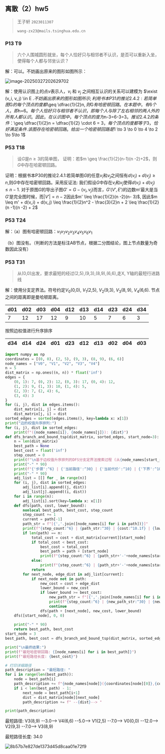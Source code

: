 ## 离散（2）hw5

> 王子轩 `2023011307`
>
> `wang-zx23@mails.tsinghua.edu.cn`

### P13 T9

> 六个人围城圆形就坐，每个人恰好只与相邻者不认识，是否可以重新入坐，使得每个人都与邻坐认识？

解：可以。不妨画出原来的图形如图所示：

![image-20250327202629702](C:\Users\35551\AppData\Roaming\Typora\typora-user-images\image-20250327202629702.png)

解：使用认识图上的点$v$表示人，$v_i$ 和 $v_j$ 之间相互认识的关系可以建模为 $\exist (v_i, v_j) \in E $.不妨画出原来的图形如图所示; 利用书本P31的推论2.4.2: 若简单图$G$的每个顶点的度都$\geq \dfrac{1}{2}n$, 则$G$有哈密顿回路。在本题中，有6个人，即$n=6$。每个人恰好只与相邻者不认识，即每个人与除了左右相邻的两人外的所有人都认识。因此，在认识图中，每个顶点的度为$n-3=6-3=3$。推论2.4.2的条件：$\geq \dfrac{1}{2}n = \dfrac{1}{2} \cdot 6 = 3$，每个顶点的度都等于3，恰好满足条件.该图存在哈密顿回路。给出一个哈密顿回路是$1 \to 3 \to 0 \to 4 \to 2 \to 5\to 1$

### P53 T18

>设$G$是$n \geq 3$的简单图， 证明：若$m \geq \frac{1}{2}(n-1)(n -2)+2$，则$G$中存在哈密顿回路。

证明：根据书本P30的推论2.4.1:若简单图$G$的任意$v_i$和$v_j$之间恒有$d(v_i) + d(v_j) \geq n$,则$G$中存在哈密顿回路。采用反证法: 我们假设$G$中存在$v_i$和$v_j$使得$d(v_i) + d(v_j) \leq n -1$. 对于原图$G$的导出子图$G'=G - \{v_i, v_j\}$而言，$G'(V',E')$的边数$m'$最大是当$G'$是完全图时候，而$|V'| = n-2$因此$m' \leq \frac{1}{2}(n -2)(n- 3)$, 因此$m \leq m' + d(v_i) + d(v_j) \leq \frac{1}{2}n^2 - \frac{3}{2}n  + 2 \leq \frac{1}{2}(n -1)(n -2) + 2$

### P53 T24

解：（a）图有哈密顿回路：$v_1 v_7 v_2v_3v_4v_5v_6v_1$

​	（b）图没有。（判断的方法是标注AB节点，根据二分图结论，图上节点数量为奇数因此没有）

### P53 T31

> 从(0,0)出发，要求最短的经过(2,5),(9,3),(8,9),(6,6),走X, Y轴的最短行进路线

解：使用分支定界法。符号约定$V_0$(0,0), $V_1$(2,5), $V_2$(9,3), $V_3(8,9)$, $V_4$(6,6). 节点之间的距离即是曼哈顿距离。

| d01  | d02  | d03  | d04  | d12  | d13  | d14  | d23  | d24  | d34  |
| ---- | ---- | ---- | ---- | ---- | ---- | ---- | ---- | ---- | ---- |
| 7    | 12   | 17   | 12   | 9    | 10   | 5    | 7    | 6    | 3    |

按照边权值进行升序排序

| d34  | d14  | d24  | d01  | d23  | d12  | d13  | d02  | d04  | d03  |
| ---- | ---- | ---- | ---- | ---- | ---- | ---- | ---- | ---- | ---- |

```python
import numpy as np
coordinates = [(0, 0), (2, 5), (9, 3), (8, 9), (6, 6)]
node_names = ["V0", "V1", "V2", "V3", "V4"]
n = 5 
dist_matrix = np.ones((n, n)) * float('inf')
edges = {
    (0, 1): 7, (0, 2): 12, (0, 3): 17, (0, 4): 12,
    (1, 2): 9, (1, 3): 10, (1, 4): 5,
    (2, 3): 7, (2, 4): 6,
    (3, 4): 3
}
for (i, j), dist in edges.items():
    dist_matrix[i, j] = dist
    dist_matrix[j, i] = dist  
sorted_edges = sorted(edges.items(), key=lambda x: x[1])
print("边的权值升序排列:")
for (i, j), dist in sorted_edges:
    print(f"({node_names[i]}, {node_names[j]}): {dist}")
def dfs_branch_and_bound_tsp(dist_matrix, sorted_edges, start_node=3): 
    n = len(dist_matrix)
    best_path = None
    best_cost = float('inf')
    step_count = 0
    print(f"\n基于边权值升序排列的DFS分支定界法搜索过程 (从{node_names[start_node]}开始):")
    print("-" * 90)
    print(f"{'步骤':^6} | {'当前路径':^30} | {'当前代价':^10} | {'下界':^10} | {'操作':^20}")
    print("-" * 90)
    adj_list = [[] for _ in range(n)]
    for (i, j), dist in sorted_edges:
        adj_list[i].append((j, dist))
        adj_list[j].append((i, dist))  
    for i in range(n):
        adj_list[i].sort(key=lambda x: x[1])
    def dfs(path, cost, lower_bound):
        nonlocal best_path, best_cost, step_count
        step_count += 1
        current = path[-1]
        path_str = f"[{','.join([node_names[i] for i in path])}]"
        print(f"{step_count:^6} | {path_str:^30} | {cost:^10.1f} | {lower_bound:^10.1f} | {'扩展节点':^20}")
        if len(path) == n:
            total_cost = cost + dist_matrix[current][start_node]
            if total_cost < best_cost:
                best_cost = total_cost
                best_path = path + [start_node]
                print(f"{step_count:^6} | {path_str+'-'+node_names[start_node]:^30} | {total_cost:^10.1f} | {'-':^10} | {'更新最优解':^20}")
            else:
                print(f"{step_count:^6} | {path_str+'-'+node_names[start_node]:^30} | {total_cost:^10.1f} | {'-':^10} | {'不更新最优解':^20}")
            return
        for next_node, edge_dist in adj_list[current]:
            if next_node not in path:
                new_cost = cost + edge_dist
                lower_bound = new_cost
                if lower_bound >= best_cost:
                    new_path_str = f"[{','.join([node_names[i] for i in path + [next_node]])}]"
                    print(f"{step_count:^6} | {new_path_str:^30} | {new_cost:^10.1f} | {lower_bound:^10.1f} | {'剪枝':^20}")
                    continue
                dfs(path + [next_node], new_cost, lower_bound)
    dfs([start_node], 0, 0)
    
    print("-" * 90)
    return best_path, best_cost
start_node = 3  
best_path, best_cost = dfs_branch_and_bound_tsp(dist_matrix, sorted_edges, start_node)

print("\n最终结果:")
print(f"最短哈密顿回路: {[node_names[i] for i in best_path]}")
print(f"最短路径长度: {best_cost}")

# 打印详细路径
path_description = "最短路径: "
for i in range(len(best_path)):
    node = best_path[i]
    path_description += f"{node_names[node]}({coordinates[node][0]},{coordinates[node][1]})"
    if i < len(best_path) - 1:
        next_node = best_path[i+1]
        dist = dist_matrix[node][next_node]
        path_description += f" --{dist}--> "

print(path_description)
```

最短路径: V3(8,9) --3.0--> V4(6,6) --5.0--> V1(2,5) --7.0--> V0(0,0) --12.0--> V2(9,3) --7.0--> V3(8,9)

最短路径长度: 34.0

![8b57b7e827de1373d45d8caa01e72f9](C:\Users\35551\Desktop\assets\8b57b7e827de1373d45d8caa01e72f9.jpg)